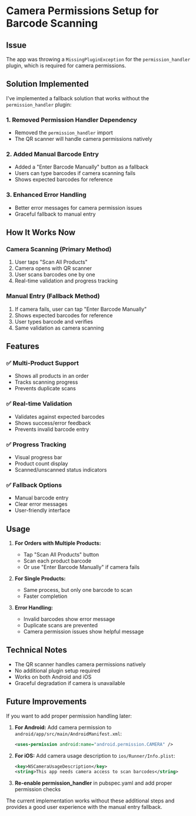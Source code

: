 # Camera Permissions Setup for Barcode Scanning

## Issue
The app was throwing a `MissingPluginException` for the `permission_handler` plugin, which is required for camera permissions.

## Solution Implemented
I've implemented a fallback solution that works without the `permission_handler` plugin:

### 1. **Removed Permission Handler Dependency**
- Removed the `permission_handler` import
- The QR scanner will handle camera permissions natively

### 2. **Added Manual Barcode Entry**
- Added a "Enter Barcode Manually" button as a fallback
- Users can type barcodes if camera scanning fails
- Shows expected barcodes for reference

### 3. **Enhanced Error Handling**
- Better error messages for camera permission issues
- Graceful fallback to manual entry

## How It Works Now

### Camera Scanning (Primary Method)
1. User taps "Scan All Products"
2. Camera opens with QR scanner
3. User scans barcodes one by one
4. Real-time validation and progress tracking

### Manual Entry (Fallback Method)
1. If camera fails, user can tap "Enter Barcode Manually"
2. Shows expected barcodes for reference
3. User types barcode and verifies
4. Same validation as camera scanning

## Features

### ✅ **Multi-Product Support**
- Shows all products in an order
- Tracks scanning progress
- Prevents duplicate scans

### ✅ **Real-time Validation**
- Validates against expected barcodes
- Shows success/error feedback
- Prevents invalid barcode entry

### ✅ **Progress Tracking**
- Visual progress bar
- Product count display
- Scanned/unscanned status indicators

### ✅ **Fallback Options**
- Manual barcode entry
- Clear error messages
- User-friendly interface

## Usage

1. **For Orders with Multiple Products:**
   - Tap "Scan All Products" button
   - Scan each product barcode
   - Or use "Enter Barcode Manually" if camera fails

2. **For Single Products:**
   - Same process, but only one barcode to scan
   - Faster completion

3. **Error Handling:**
   - Invalid barcodes show error message
   - Duplicate scans are prevented
   - Camera permission issues show helpful message

## Technical Notes

- The QR scanner handles camera permissions natively
- No additional plugin setup required
- Works on both Android and iOS
- Graceful degradation if camera is unavailable

## Future Improvements

If you want to add proper permission handling later:

1. **For Android:** Add camera permission to `android/app/src/main/AndroidManifest.xml`:
   ```xml
   <uses-permission android:name="android.permission.CAMERA" />
   ```

2. **For iOS:** Add camera usage description to `ios/Runner/Info.plist`:
   ```xml
   <key>NSCameraUsageDescription</key>
   <string>This app needs camera access to scan barcodes</string>
   ```

3. **Re-enable permission_handler** in pubspec.yaml and add proper permission checks

The current implementation works without these additional steps and provides a good user experience with the manual entry fallback.
